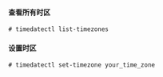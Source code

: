 #### 查看所有时区
```console
# timedatectl list-timezones
```

#### 设置时区
```console
# timedatectl set-timezone your_time_zone
```